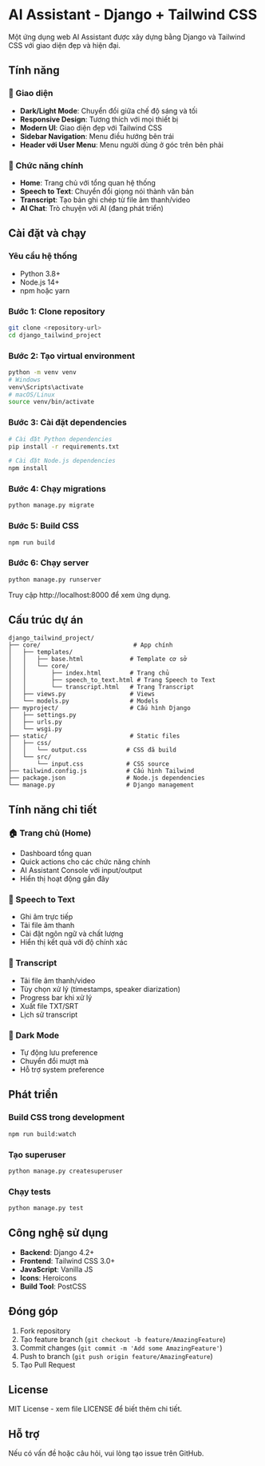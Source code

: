 # AI Assistant - Django + Tailwind CSS

Một ứng dụng web AI Assistant được xây dựng bằng Django và Tailwind CSS với giao diện đẹp và hiện đại.

## Tính năng

### 🎨 Giao diện
- **Dark/Light Mode**: Chuyển đổi giữa chế độ sáng và tối
- **Responsive Design**: Tương thích với mọi thiết bị
- **Modern UI**: Giao diện đẹp với Tailwind CSS
- **Sidebar Navigation**: Menu điều hướng bên trái
- **Header với User Menu**: Menu người dùng ở góc trên bên phải

### 🔧 Chức năng chính
- **Home**: Trang chủ với tổng quan hệ thống
- **Speech to Text**: Chuyển đổi giọng nói thành văn bản
- **Transcript**: Tạo bản ghi chép từ file âm thanh/video
- **AI Chat**: Trò chuyện với AI (đang phát triển)

## Cài đặt và chạy

### Yêu cầu hệ thống
- Python 3.8+
- Node.js 14+
- npm hoặc yarn

### Bước 1: Clone repository
```bash
git clone <repository-url>
cd django_tailwind_project
```

### Bước 2: Tạo virtual environment
```bash
python -m venv venv
# Windows
venv\Scripts\activate
# macOS/Linux
source venv/bin/activate
```

### Bước 3: Cài đặt dependencies
```bash
# Cài đặt Python dependencies
pip install -r requirements.txt

# Cài đặt Node.js dependencies
npm install
```

### Bước 4: Chạy migrations
```bash
python manage.py migrate
```

### Bước 5: Build CSS
```bash
npm run build
```

### Bước 6: Chạy server
```bash
python manage.py runserver
```

Truy cập http://localhost:8000 để xem ứng dụng.

## Cấu trúc dự án

```
django_tailwind_project/
├── core/                          # App chính
│   ├── templates/
│   │   ├── base.html             # Template cơ sở
│   │   └── core/
│   │       ├── index.html        # Trang chủ
│   │       ├── speech_to_text.html # Trang Speech to Text
│   │       └── transcript.html   # Trang Transcript
│   ├── views.py                  # Views
│   └── models.py                 # Models
├── myproject/                    # Cấu hình Django
│   ├── settings.py
│   ├── urls.py
│   └── wsgi.py
├── static/                       # Static files
│   ├── css/
│   │   └── output.css           # CSS đã build
│   └── src/
│       └── input.css            # CSS source
├── tailwind.config.js           # Cấu hình Tailwind
├── package.json                 # Node.js dependencies
└── manage.py                    # Django management
```

## Tính năng chi tiết

### 🏠 Trang chủ (Home)
- Dashboard tổng quan
- Quick actions cho các chức năng chính
- AI Assistant Console với input/output
- Hiển thị hoạt động gần đây

### 🎤 Speech to Text
- Ghi âm trực tiếp
- Tải file âm thanh
- Cài đặt ngôn ngữ và chất lượng
- Hiển thị kết quả với độ chính xác

### 📝 Transcript
- Tải file âm thanh/video
- Tùy chọn xử lý (timestamps, speaker diarization)
- Progress bar khi xử lý
- Xuất file TXT/SRT
- Lịch sử transcript

### 🌙 Dark Mode
- Tự động lưu preference
- Chuyển đổi mượt mà
- Hỗ trợ system preference

## Phát triển

### Build CSS trong development
```bash
npm run build:watch
```

### Tạo superuser
```bash
python manage.py createsuperuser
```

### Chạy tests
```bash
python manage.py test
```

## Công nghệ sử dụng

- **Backend**: Django 4.2+
- **Frontend**: Tailwind CSS 3.0+
- **JavaScript**: Vanilla JS
- **Icons**: Heroicons
- **Build Tool**: PostCSS

## Đóng góp

1. Fork repository
2. Tạo feature branch (`git checkout -b feature/AmazingFeature`)
3. Commit changes (`git commit -m 'Add some AmazingFeature'`)
4. Push to branch (`git push origin feature/AmazingFeature`)
5. Tạo Pull Request

## License

MIT License - xem file LICENSE để biết thêm chi tiết.

## Hỗ trợ

Nếu có vấn đề hoặc câu hỏi, vui lòng tạo issue trên GitHub.
